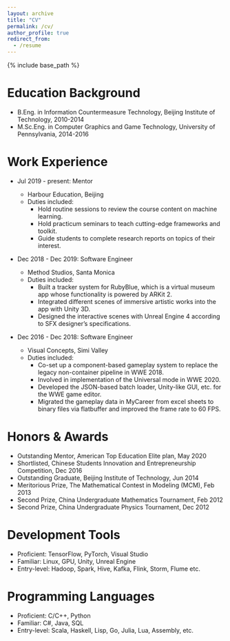 ```yaml
---
layout: archive
title: "CV"
permalink: /cv/
author_profile: true
redirect_from:
  - /resume
---
```


{% include base_path %}

Education Background
======
* B.Eng. in Information Countermeasure Technology, Beijing Institute of Technology, 2010-2014
* M.Sc.Eng. in Computer Graphics and Game Technology, University of Pennsylvania, 2014-2016

Work Experience
======
* Jul 2019 - present: Mentor
  * Harbour Education, Beijing
  * Duties included: 
      * Hold routine sessions to review the course content on machine learning.
      * Hold practicum seminars to teach cutting-edge frameworks and toolkit.
      * Guide students to complete research reports on topics of their interest.
	  
* Dec 2018 - Dec 2019: Software Engineer
  * Method Studios, Santa Monica
  * Duties included: 
      * Built a tracker system for RubyBlue, which is a virtual museum app whose functionality is powered by ARKit 2.
	  * Integrated different scenes of immersive artistic works into the app with Unity 3D.
	  * Designed the interactive scenes with Unreal Engine 4 according to SFX designer’s specifications.

* Dec 2016 - Dec 2018: Software Engineer
  * Visual Concepts, Simi Valley
  * Duties included: 
      * Co-set up a component-based gameplay system to replace the legacy non-container pipeline in WWE 2018.
	  * Involved in implementation of the Universal mode in WWE 2020.
	  * Developed the JSON-based batch loader, Unity-like GUI, etc. for the WWE game editor.
	  * Migrated the gameplay data in MyCareer from excel sheets to binary files via flatbuffer and improved the frame rate to 60 FPS.
  
Honors & Awards
====== 
* Outstanding Mentor, American Top Education Elite plan, May 2020
* Shortlisted, Chinese Students Innovation and Entrepreneurship Competition, Dec 2016
* Outstanding Graduate, Beijing Institute of Technology, Jun 2014
* Meritorious Prize, The Mathematical Contest in Modeling (MCM), Feb 2013
* Second Prize, China Undergraduate Mathematics Tournament, Feb 2012
* Second Prize, China Undergraduate Physics Tournament, Dec 2012

Development Tools
====== 
* Proficient: TensorFlow, PyTorch, Visual Studio
* Familiar: Linux, GPU, Unity, Unreal Engine
* Entry-level: Hadoop, Spark, Hive, Kafka, Flink, Storm, Flume etc.

Programming Languages
====== 
* Proficient: C/C++, Python
* Familiar: C#, Java, SQL
* Entry-level: Scala, Haskell, Lisp, Go, Julia, Lua, Assembly, etc.